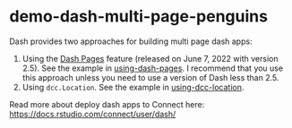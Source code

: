 # demo-dash-multi-page-penguins

Dash provides two approaches for building multi page dash apps:

1. Using the [Dash Pages](https://dash.plotly.com/urls#dash-pages) feature (released on June 7, 2022 with version 2.5). See the example in [using-dash-pages](using-dash-pages). I recommend that you use this approach unless you need to use a version of Dash less than 2.5.
2. Using `dcc.Location`. See the example in [using-dcc-location](using-dcc-location).

Read more about deploy dash apps to Connect here: <https://docs.rstudio.com/connect/user/dash/>